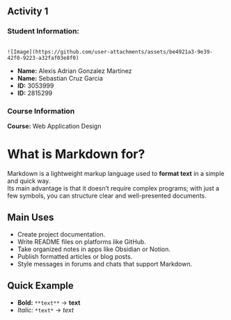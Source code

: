 ## Activity 1
### Student Information:                            
                                                                                                                  ![Image](https://github.com/user-attachments/assets/be4921a3-9e39-42f0-9223-a32faf03e8f0)

- **Name:** Alexis Adrian Gonzalez Martinez  
- **Name:** Sebastian Cruz Garcia  
- **ID:** 3053999  
- **ID:** 2815299  

### **Course Information**  
**Course:** Web Application Design  

# What is Markdown for?

Markdown is a lightweight markup language used to **format text** in a simple and quick way.  
Its main advantage is that it doesn’t require complex programs; with just a few symbols, you can structure clear and well-presented documents.  

## Main Uses
- Create project documentation.  
- Write README files on platforms like GitHub.  
- Take organized notes in apps like Obsidian or Notion.  
- Publish formatted articles or blog posts.  
- Style messages in forums and chats that support Markdown.  

## Quick Example
- **Bold:** `**text**` → **text**  
- *Italic:* `*text*` → *text*  


